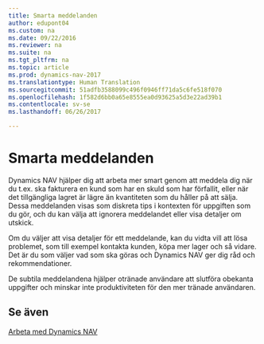 ```yaml
---
title: Smarta meddelanden
author: edupont04
ms.custom: na
ms.date: 09/22/2016
ms.reviewer: na
ms.suite: na
ms.tgt_pltfrm: na
ms.topic: article
ms.prod: dynamics-nav-2017
ms.translationtype: Human Translation
ms.sourcegitcommit: 51adfb3588099c496f0946ff71da5c6fe518f070
ms.openlocfilehash: 1f582d6bb0a65e8555ea0d93625a5d3e22ad39b1
ms.contentlocale: sv-se
ms.lasthandoff: 06/26/2017

---
```


# <a name="smart-notifications"></a>Smarta meddelanden
Dynamics NAV hjälper dig att arbeta mer smart genom att meddela dig när du t.ex. ska fakturera en kund som har en skuld som har förfallit, eller när det tillgängliga lagret är lägre än kvantiteten som du håller på att sälja. Dessa meddelanden visas som diskreta tips i kontexten för uppgiften som du gör, och du kan välja att ignorera meddelandet eller visa detaljer om utskick.  

Om du väljer att visa detaljer för ett meddelande, kan du vidta vill att lösa problemet, som till exempel kontakta kunden, köpa mer lager och så vidare. Det är du som väljer vad som ska göras och Dynamics NAV ger dig råd och rekommendationer.  

De subtila meddelandena hjälper otränade användare att slutföra obekanta uppgifter och minskar inte produktiviteten för den mer tränade användaren.

## <a name="see-also"></a>Se även
[Arbeta med Dynamics NAV](ui-work-product.md)

